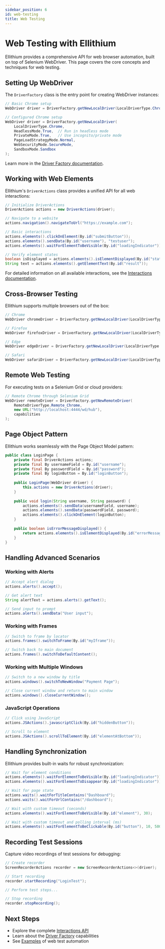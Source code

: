 ```yaml
---
sidebar_position: 6
id: web-testing
title: Web Testing
---
```


# Web Testing with Ellithium

Ellithium provides a comprehensive API for web browser automation, built on top of Selenium WebDriver. This page covers the core concepts and techniques for web testing.

## Setting Up WebDriver

The `DriverFactory` class is the entry point for creating WebDriver instances:

```java
// Basic Chrome setup
WebDriver driver = DriverFactory.getNewLocalDriver(LocalDriverType.Chrome);

// Configured Chrome setup
WebDriver driver = DriverFactory.getNewLocalDriver(
    LocalDriverType.Chrome,
    HeadlessMode.True,  // Run in headless mode
    PrivateMode.True,   // Use incognito/private mode
    PageLoadStrategyMode.Normal,
    WebSecurityMode.SecureMode,
    SandboxMode.Sandbox
);
```

Learn more in the [Driver Factory documentation](/driverfactory).

## Working with Web Elements

Ellithium's `DriverActions` class provides a unified API for all web interactions:

```java
// Initialize DriverActions
DriverActions actions = new DriverActions(driver);

// Navigate to a website
actions.navigation().navigateToUrl("https://example.com");

// Basic interactions
actions.elements().clickOnElement(By.id("submitButton"));
actions.elements().sendData(By.id("username"), "testuser");
actions.elements().waitForElementToBeVisible(By.id("loadingIndicator"));

// Verify element states
boolean isDisplayed = actions.elements().isElementDisplayed(By.id("statusMessage"));
String text = actions.elements().getElementText(By.id("result"));
```

For detailed information on all available interactions, see the [Interactions documentation](/interactions/interactions).

## Cross-Browser Testing

Ellithium supports multiple browsers out of the box:

```java
// Chrome
WebDriver chromeDriver = DriverFactory.getNewLocalDriver(LocalDriverType.Chrome);

// Firefox
WebDriver firefoxDriver = DriverFactory.getNewLocalDriver(LocalDriverType.Firefox);

// Edge
WebDriver edgeDriver = DriverFactory.getNewLocalDriver(LocalDriverType.Edge);

// Safari
WebDriver safariDriver = DriverFactory.getNewLocalDriver(LocalDriverType.Safari);
```

## Remote Web Testing

For executing tests on a Selenium Grid or cloud providers:

```java
// Remote Chrome through Selenium Grid
WebDriver remoteDriver = DriverFactory.getNewRemoteDriver(
    RemoteDriverType.Remote_Chrome,
    new URL("http://localhost:4444/wd/hub"),
    capabilities
);
```

## Page Object Pattern

Ellithium works seamlessly with the Page Object Model pattern:

```java
public class LoginPage {
    private final DriverActions actions;
    private final By usernameField = By.id("username");
    private final By passwordField = By.id("password");
    private final By loginButton = By.id("loginButton");
    
    public LoginPage(WebDriver driver) {
        this.actions = new DriverActions(driver);
    }
    
    public void login(String username, String password) {
        actions.elements().sendData(usernameField, username);
        actions.elements().sendData(passwordField, password);
        actions.elements().clickOnElement(loginButton);
    }
    
    public boolean isErrorMessageDisplayed() {
        return actions.elements().isElementDisplayed(By.id("errorMessage"));
    }
}
```

## Handling Advanced Scenarios

### Working with Alerts

```java
// Accept alert dialog
actions.alerts().accept();

// Get alert text
String alertText = actions.alerts().getText();

// Send input to prompt
actions.alerts().sendData("User input");
```

### Working with Frames

```java
// Switch to frame by locator
actions.frames().switchToFrame(By.id("myIframe"));

// Switch back to main document
actions.frames().switchToDefaultContent();
```

### Working with Multiple Windows

```java
// Switch to a new window by title
actions.windows().switchToNewWindow("Payment Page");

// Close current window and return to main window
actions.windows().closeCurrentWindow();
```

### JavaScript Operations

```java
// Click using JavaScript
actions.JSActions().javascriptClick(By.id("hiddenButton"));

// Scroll to element
actions.JSActions().scrollToElement(By.id("elementAtBottom"));
```

## Handling Synchronization

Ellithium provides built-in waits for robust synchronization:

```java
// Wait for element conditions
actions.elements().waitForElementToBeVisible(By.id("loadingIndicator"));
actions.elements().waitForElementToDisappear(By.id("loadingIndicator"));

// Wait for page state
actions.waits().waitForTitleContains("Dashboard");
actions.waits().waitForUrlContains("/dashboard");

// Wait with custom timeout (seconds)
actions.elements().waitForElementToBeVisible(By.id("element"), 30);

// Wait with custom timeout and polling interval (ms)
actions.elements().waitForElementToBeClickable(By.id("button"), 10, 500);
```

## Recording Test Sessions

Capture video recordings of test sessions for debugging:

```java
// Create recorder
ScreenRecorderActions recorder = new ScreenRecorderActions<>(driver);

// Start recording
recorder.startRecording("LoginTest");

// Perform test steps...

// Stop recording
recorder.stopRecording();
```

## Next Steps

- Explore the complete [Interactions API](/interactions/interactions)
- Learn about the [Driver Factory](/driverfactory) capabilities
- See [Examples](/examples/web-testing) of web test automation 